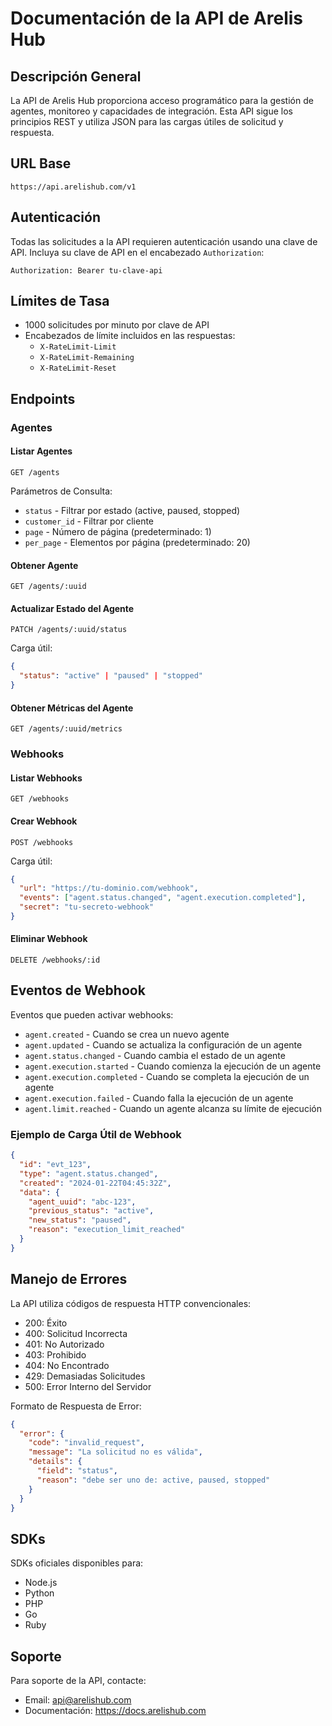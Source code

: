 # Documentación de la API de Arelis Hub

## Descripción General

La API de Arelis Hub proporciona acceso programático para la gestión de agentes, monitoreo y capacidades de integración. Esta API sigue los principios REST y utiliza JSON para las cargas útiles de solicitud y respuesta.

## URL Base

```
https://api.arelishub.com/v1
```

## Autenticación

Todas las solicitudes a la API requieren autenticación usando una clave de API. Incluya su clave de API en el encabezado `Authorization`:

```
Authorization: Bearer tu-clave-api
```

## Límites de Tasa

- 1000 solicitudes por minuto por clave de API
- Encabezados de límite incluidos en las respuestas:
  - `X-RateLimit-Limit`
  - `X-RateLimit-Remaining`
  - `X-RateLimit-Reset`

## Endpoints

### Agentes

#### Listar Agentes

```http
GET /agents
```

Parámetros de Consulta:
- `status` - Filtrar por estado (active, paused, stopped)
- `customer_id` - Filtrar por cliente
- `page` - Número de página (predeterminado: 1)
- `per_page` - Elementos por página (predeterminado: 20)

#### Obtener Agente

```http
GET /agents/:uuid
```

#### Actualizar Estado del Agente

```http
PATCH /agents/:uuid/status
```

Carga útil:
```json
{
  "status": "active" | "paused" | "stopped"
}
```

#### Obtener Métricas del Agente

```http
GET /agents/:uuid/metrics
```

### Webhooks

#### Listar Webhooks

```http
GET /webhooks
```

#### Crear Webhook

```http
POST /webhooks
```

Carga útil:
```json
{
  "url": "https://tu-dominio.com/webhook",
  "events": ["agent.status.changed", "agent.execution.completed"],
  "secret": "tu-secreto-webhook"
}
```

#### Eliminar Webhook

```http
DELETE /webhooks/:id
```

## Eventos de Webhook

Eventos que pueden activar webhooks:

- `agent.created` - Cuando se crea un nuevo agente
- `agent.updated` - Cuando se actualiza la configuración de un agente
- `agent.status.changed` - Cuando cambia el estado de un agente
- `agent.execution.started` - Cuando comienza la ejecución de un agente
- `agent.execution.completed` - Cuando se completa la ejecución de un agente
- `agent.execution.failed` - Cuando falla la ejecución de un agente
- `agent.limit.reached` - Cuando un agente alcanza su límite de ejecución

### Ejemplo de Carga Útil de Webhook

```json
{
  "id": "evt_123",
  "type": "agent.status.changed",
  "created": "2024-01-22T04:45:32Z",
  "data": {
    "agent_uuid": "abc-123",
    "previous_status": "active",
    "new_status": "paused",
    "reason": "execution_limit_reached"
  }
}
```

## Manejo de Errores

La API utiliza códigos de respuesta HTTP convencionales:

- 200: Éxito
- 400: Solicitud Incorrecta
- 401: No Autorizado
- 403: Prohibido
- 404: No Encontrado
- 429: Demasiadas Solicitudes
- 500: Error Interno del Servidor

Formato de Respuesta de Error:

```json
{
  "error": {
    "code": "invalid_request",
    "message": "La solicitud no es válida",
    "details": {
      "field": "status",
      "reason": "debe ser uno de: active, paused, stopped"
    }
  }
}
```

## SDKs

SDKs oficiales disponibles para:

- Node.js
- Python
- PHP
- Go
- Ruby

## Soporte

Para soporte de la API, contacte:
- Email: api@arelishub.com
- Documentación: https://docs.arelishub.com
